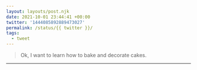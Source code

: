 ```yaml
---
layout: layouts/post.njk
date: 2021-10-01 23:44:41 +00:00
twitter: '1444085892889473027'
permalink: /status/{{ twitter }}/
tags: 
  - tweet
---
```


> Ok, I want to learn how to bake and decorate cakes.

---
